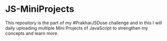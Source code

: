 # JS-MiniProjects
 This repository is the part of my #PrakharJSDose challenge and in this I will daily uploading multiple Mini Projects of JavaScript to strengthen my concepts and learn more.
